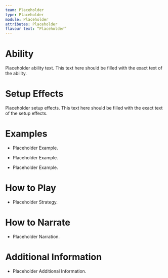 ```yaml
---
team: Placeholder
type: Placeholder
module: Placeholder
attributes: Placeholder
flavour text: “Placeholder”
---
```

# Ability
Placeholder ability text. This text here should be filled with the exact text of the ability.

# Setup Effects
Placeholder setup effects. This text here should be filled with the exact text of the setup effects.

# Examples
- Placeholder Example.

- Placeholder Example.

- Placeholder Example.

# How to Play
- Placeholder Strategy.

# How to Narrate
- Placeholder Narration.

# Additional Information
- Placeholder Additional Information.